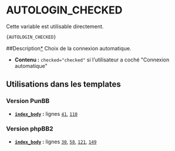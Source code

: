 # AUTOLOGIN_CHECKED


Cette variable est utilisable directement.

```html
{AUTOLOGIN_CHECKED}
```

##Description[*](https://fa-tvars.appspot.com/var/AUTOLOGIN_CHECKED)
Choix de la connexion automatique.

* __Contenu :__  `checked="checked"` si l'utilisateur a coché "Connexion automatique"

## Utilisations dans les templates

### Version PunBB
* __[`index_body`](../tpl/var/punbb/index_body.md#readme) :__ lignes [`41`](../tpl/src/punbb/index_body.tpl#L41), [`110`](../tpl/src/punbb/index_body.tpl#L110)

### Version phpBB2
* __[`index_body`](../tpl/var/subsilver/index_body.md#readme) :__ lignes [`30`](../tpl/src/subsilver/index_body.tpl#L30), [`58`](../tpl/src/subsilver/index_body.tpl#L58), [`121`](../tpl/src/subsilver/index_body.tpl#L121), [`149`](../tpl/src/subsilver/index_body.tpl#L149)